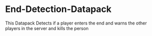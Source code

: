 # End-Detection-Datapack
This Datapack Detects if a player enters the end and warns the other players in the server and kills the person 
